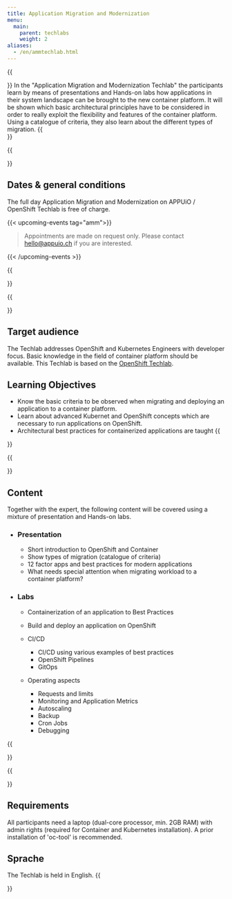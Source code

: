 ```yaml
---
title: Application Migration and Modernization
menu:
  main:
    parent: techlabs
    weight: 2
aliases:
  - /en/ammtechlab.html
---
```

{{<section class="techlab-hero" header="images/header.svg">}}
In the "Application Migration and Modernization Techlab" the participants learn by means of presentations and Hands-on labs how applications in their system landscape can be brought to the new container platform. It will be shown which basic architectural principles have to be considered in order to really exploit the flexibility and features of the container platform. Using a catalogue of criteria, they also learn about the different types of migration.
{{</section>}}

{{<section class="darkblue">}}

## Dates & general conditions

The full day Application Migration and Modernization on APPUiO / OpenShift Techlab is free of charge.

{{< upcoming-events tag="amm">}}

> Appointments are made on request only. Please contact [hello@appuio.ch](mailto:hello@appuio.ch) if you are interested.

{{< /upcoming-events >}}

{{</section>}}

{{<section>}}

## Target audience

The Techlab addresses OpenShift and Kubernetes Engineers with developer focus. Basic knowledge in the field of container platform should be available. This Techlab is based on the [OpenShift Techlab](/en/techlabs/openshift/).

## Learning Objectives

* Know the basic criteria to be observed when migrating and deploying an application to a container platform.
* Learn about advanced Kubernet and OpenShift concepts which are necessary to run applications on OpenShift.
* Architectural best practices for containerized applications are taught
  {{</section>}}

{{<section class="cyan lab-content">}}

## Content

Together with the expert, the following content will be covered using a mixture of presentation and Hands-on labs.

* ### Presentation

  * Short introduction to OpenShift and Container
  * Show types of migration (catalogue of criteria)
  * 12 factor apps and best practices for modern applications
  * What needs special attention when migrating workload to a container platform?
* ### Labs

  * Containerization of an application to Best Practices
  * Build and deploy an application on OpenShift
  * CI/CD

    * CI/CD using various examples of best practices
    * OpenShift Pipelines
    * GitOps
  * Operating aspects

    * Requests and limits
    * Monitoring and Application Metrics
    * Autoscaling
    * Backup
    * Cron Jobs
    * Debugging

{{</section>}}

{{<section>}}

## Requirements

All participants need a laptop (dual-core processor, min. 2GB RAM) with admin rights (required for Container and Kubernetes installation). A prior installation of 'oc-tool' is recommended.

## Sprache

The Techlab is held in English.
{{</section>}}